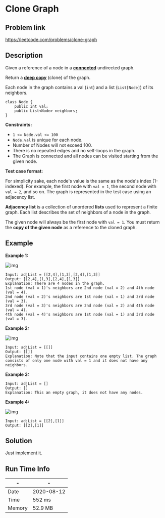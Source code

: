 #  Clone Graph

## Problem link
https://leetcode.com/problems/clone-graph

## Description
Given a reference of a node in a **[connected](https://en.wikipedia.org/wiki/Connectivity_(graph_theory)#Connected_graph)** 
undirected graph.

Return a [**deep copy**](https://en.wikipedia.org/wiki/Object_copying#Deep_copy) (clone) of the graph.

Each node in the graph contains a val (`int`) and a list (`List[Node]`) of its neighbors.

```
class Node {
    public int val;
    public List<Node> neighbors;
}
```

**Constraints:**

- `1 <= Node.val <= 100`
- `Node.val` is unique for each node.
- Number of Nodes will not exceed 100.
- There is no repeated edges and no self-loops in the graph.
- The Graph is connected and all nodes can be visited starting from the given node.



**Test case format:**

For simplicity sake, each node's value is the same as the node's index (1-indexed). 
For example, the first node with `val = 1`, the second node with `val = 2`, 
and so on. The graph is represented in the test case using an adjacency list.

**Adjacency list** is a collection of unordered **lists** used to represent a finite graph. 
Each list describes the set of neighbors of a node in the graph.

The given node will always be the first node with 
`val = 1`. You must return the **copy of the given node** as a reference to the cloned graph.

## Example


 

**Example 1:**

![img](https://assets.leetcode.com/uploads/2019/11/04/133_clone_graph_question.png)

```
Input: adjList = [[2,4],[1,3],[2,4],[1,3]]
Output: [[2,4],[1,3],[2,4],[1,3]]
Explanation: There are 4 nodes in the graph.
1st node (val = 1)'s neighbors are 2nd node (val = 2) and 4th node (val = 4).
2nd node (val = 2)'s neighbors are 1st node (val = 1) and 3rd node (val = 3).
3rd node (val = 3)'s neighbors are 2nd node (val = 2) and 4th node (val = 4).
4th node (val = 4)'s neighbors are 1st node (val = 1) and 3rd node (val = 3).
```

**Example 2:**

![img](https://assets.leetcode.com/uploads/2020/01/07/graph.png)

```
Input: adjList = [[]]
Output: [[]]
Explanation: Note that the input contains one empty list. The graph consists of only one node with val = 1 and it does not have any neighbors.
```

**Example 3:**

```
Input: adjList = []
Output: []
Explanation: This an empty graph, it does not have any nodes.
```

**Example 4:**

![img](https://assets.leetcode.com/uploads/2020/01/07/graph-1.png)

```
Input: adjList = [[2],[1]]
Output: [[2],[1]]
```

 


## Solution
Just implement it.


## Run Time Info

\- | \-
------------ | -------------
Date | 2020-08-12
Time |  552 ms
Memory | 52.9 MB
